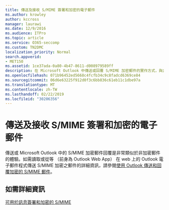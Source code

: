 ```yaml
---
title: 傳送及接收 S/MIME 簽署和加密的電子郵件
ms.author: krowley
author: kccross
manager: laurawi
ms.date: 12/9/2016
ms.audience: ITPro
ms.topic: article
ms.service: O365-seccomp
ms.custom: TN2DMC
localization_priority: Normal
search.appverid:
- MET150
ms.assetid: 1ce37ada-0a80-4b47-8611-d008979589ff
description: 在 Microsoft Outlook 中傳送或回覆 S/MIME 加密郵件的實作方式，與非加密郵件十分相似。
ms.openlocfilehash: 071b96452ed5668c4fcfb34c9c8fadcd6369ce84
ms.sourcegitcommit: 06d6e63225f912d0f3c6bb836c61eb11c1dbe97a
ms.translationtype: MT
ms.contentlocale: zh-TW
ms.lasthandoff: 02/22/2019
ms.locfileid: "30206356"
---
```

# <a name="send-and-receive-smime-signed-and-encrypted-email"></a>傳送及接收 S/MIME 簽署和加密的電子郵件

傳送或 Microsoft Outlook 中的 S/MIME 加密郵件回覆是非常類似於非加密郵件的體驗。如需讀取或從等 （前身為 Outlook Web App） 在 web 上的 Outlook 電子郵件程式傳送 S/MIME 加密之郵件的詳細資訊，請參閱[使用 Outlook 傳送和回覆加密的 S/MIME 郵件](https://go.microsoft.com/fwlink/p/?LinkId=392520)。
  
## <a name="for-more-information"></a>如需詳細資訊

[可用於訊息簽署和加密的 S/MIME](s-mime-for-message-signing-and-encryption.md)
  

